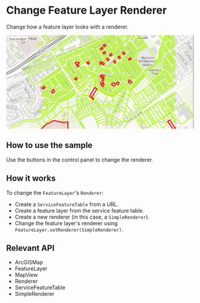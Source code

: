 # Change Feature Layer Renderer

Change how a feature layer looks with a renderer.

<img src="ChangeFeatureLayerRenderer.gif"/>

## How to use the sample

Use the buttons in the control panel to change the renderer.

## How it works

To change the `FeatureLayer`'s `Renderer`:


  * Create a `ServiceFeatureTable` from a URL.
  * Create a feature layer from the service feature table.
  * Create a new renderer (in this case, a `SimpleRenderer`).
  * Change the feature layer's renderer using `FeatureLayer.setRenderer(SimpleRenderer)`.


## Relevant API


  * ArcGISMap
  * FeatureLayer
  * MapView
  * Renderer
  * ServiceFeatureTable
  * SimpleRenderer


